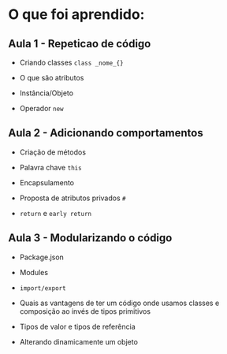 # O que foi aprendido:

## Aula 1 - Repeticao de código

* Criando classes `class _nome_{}`

* O que são atributos

* Instância/Objeto

* Operador `new`

## Aula 2 - Adicionando comportamentos 

* Criação de métodos

* Palavra chave `this`

* Encapsulamento

* Proposta de atributos privados `#`

* `return` e `early return`

## Aula 3 - Modularizando o código

* Package.json

* Modules

* `import/export`

* Quais as vantagens de ter um código onde usamos classes e composição ao invés de tipos primitivos

* Tipos de valor e tipos de referência

* Alterando dinamicamente um objeto